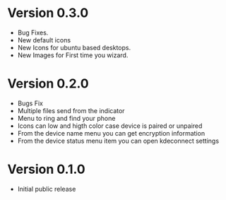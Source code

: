 # Version 0.3.0
 * Bug Fixes.
 * New default icons
 * New Icons for ubuntu based desktops.
 * New Images for First time you wizard.

# Version 0.2.0
 * Bugs Fix
 * Multiple files send from the indicator
 * Menu to ring and find your phone
 * Icons can low and higth color case device is paired or unpaired
 * From the device name menu you can get encryption information
 * From the device status menu item you can open kdeconnect settings
 
# Version 0.1.0
 * Initial public release
